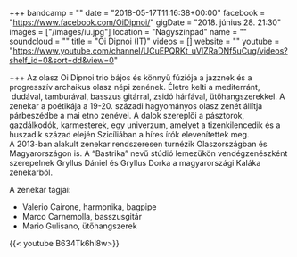 +++
bandcamp = ""
date = "2018-05-17T11:16:38+00:00"
facebook = "https://www.facebook.com/OiDipnoi/"
gigDate = "2018. június 28. 21:30"
images = ["/images/iu.jpg"]
location = "Nagyszínpad"
name = ""
soundcloud = ""
title = "Oi Dipnoi (IT)"
videos = []
website = ""
youtube = "https://www.youtube.com/channel/UCuEPQRKt_uVIZRaDNf5uCug/videos?shelf_id=0&sort=dd&view=0"

+++
Az olasz Oi Dipnoi trio bájos és könnyű fúziója a jazznek és a progresszív archaikus olasz népi zenének. Életre kelti a mediterránt,  dudával, tamburával, basszus gitárral, zsidó hárfával, ütőhangszerekkel. A zenekar a poétikája a 19-20. századi hagyományos olasz zenét állítja párbeszédbe a mai etno zenével. A dalok szereplői a pásztorok, gazdálkodók, karmesterek, egy univerzum, amelyet a tizenkilencedik és a huszadik század elején Szicíliában a híres írók elevenítettek meg.  
A 2013-ban alakult zenekar rendszeresen turnézik Olaszországban és Magyarországon is. A “Bastrika” nevű stúdió lemezükön vendégzenészként szerepelnek Gryllus Dániel és Gryllus Dorka a magyarországi Kaláka zenekarból.   
  
A zenekar tagjai:

* Valerio Cairone, harmonika, bagpipe
* Marco Carnemolla, basszusgitár
* Mario Gulisano, ütőhangszerek

{{< youtube B634Tk6hl8w>}}
